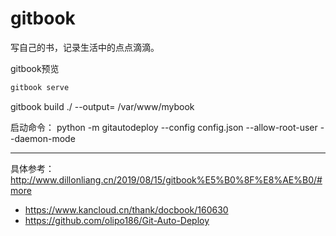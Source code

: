 # gitbook

写自己的书，记录生活中的点点滴滴。

gitbook预览

```sh
gitbook serve
```

gitbook build ./ --output= /var/www/mybook

启动命令： python -m gitautodeploy --config config.json --allow-root-user --daemon-mode

---

具体参考：
http://www.dillonliang.cn/2019/08/15/gitbook%E5%B0%8F%E8%AE%B0/#more

- https://www.kancloud.cn/thank/docbook/160630
- https://github.com/olipo186/Git-Auto-Deploy